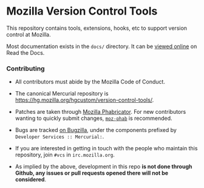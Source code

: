 Mozilla Version Control Tools
=============================

This repository contains tools, extensions, hooks, etc to support version
control at Mozilla.

Most documentation exists in the ``docs/`` directory. It can be
[viewed online](https://mozilla-version-control-tools.readthedocs.io/en/latest/)
on Read the Docs.

### Contributing

- All contributors must abide by the Mozilla Code of Conduct.

- The canonical Mercurial repository is https://hg.mozilla.org/hgcustom/version-control-tools/.

- Patches are taken through [Mozilla Phabricator](https://phabricator.services.mozilla.com/).
  For new contributors wanting to quickly submit changes, [`moz-phab`](https://github.com/mozilla-conduit/review) is recommended.

- Bugs are tracked [on Bugzilla](https://bugzilla.mozilla.org), under the components prefixed by `Developer Services :: Mercurial:`.

- If you are interested in getting in touch with the people who maintain
  this repository, join ``#vcs`` in ``irc.mozilla.org``.

- As implied by the above, development in this repo **is not done through Github, any issues
  or pull requests opened there will not be considered**.
